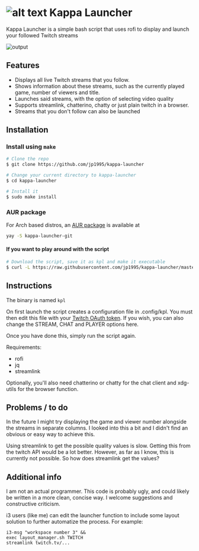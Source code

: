 ![alt text](https://cdn.discordapp.com/attachments/534004815160934410/674660498754764847/kappa64.png)
Kappa Launcher
============

Kappa Launcher is a simple bash script that uses rofi to display and launch your followed Twitch streams

![output](https://cdn.discordapp.com/attachments/534004815160934410/674739062338355227/klm-optimized.gif)

## Features

* Displays all live Twitch streams that you follow.
* Shows information about these streams, such as the currently played game, number of viewers and title.
* Launches said streams, with the option of selecting video quality
* Supports streamlink, chatterino, chatty or just plain twitch in a browser.
* Streams that you don't follow can also be launched

## Installation
### Install using ```make```
```bash
# Clone the repo
$ git clone https://github.com/jp1995/kappa-launcher

# Change your current directory to kappa-launcher
$ cd kappa-launcher

# Install it
$ sudo make install
```

### AUR package
For Arch based distros, an [AUR package](https://aur.archlinux.org/packages/kappa-launcher-git/) is available at
```bash
yay -S kappa-launcher-git
```

#### If you want to play around with the script
```bash
# Download the script, save it as kpl and make it executable
$ curl -L https://raw.githubusercontent.com/jp1995/kappa-launcher/master/kpl > kpl && chmod +x kpl
```

## Instructions
The binary is named ```kpl```

On first launch the script creates a configuration file in .config/kpl. You must then edit this file with your [Twitch OAuth token](https://spheroid.xyz/kappa/). If you wish, you can also change the STREAM, CHAT and PLAYER options here.

Once you have done this, simply run the script again.

Requirements:
* rofi
* jq
* streamlink

Optionally, you'll also need chatterino or chatty for the chat client and xdg-utils for the browser function.

## Problems / to do

In the future I might try displaying the game and viewer number alongside the streams in separate columns. I looked into this a bit and I didn't find an obvious or easy way to achieve this.

Using streamlink to get the possible quality values is slow. Getting this from the twitch API would be a lot better. However, as far as I know, this is currently not possible. So how does streamlink get the values?

## Additional info

I am not an actual programmer. This code is probably ugly, and could likely be written in a more clean, concise way. I welcome suggestions and constructive criticism.

i3 users (like me) can edit the launcher function to include some layout solution to further automatize the process. For example:
```
i3-msg "workspace number 3" &&
exec layout_manager.sh TWITCH
streamlink twitch.tv/...
```
